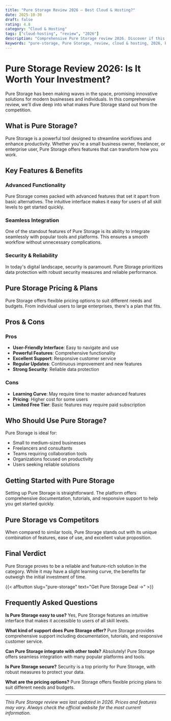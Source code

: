 ```yaml
---
title: "Pure Storage Review 2026 – Best Cloud & Hosting?"
date: 2025-10-30
draft: false
rating: 4.8
category: "Cloud & Hosting"
tags: ["cloud-hosting", "review", "2026"]
description: "Comprehensive Pure Storage review 2026. Discover if this  tool is the best choice for your needs."
keywords: "pure-storage, Pure Storage, review, cloud & hosting, 2026, best cloud & hosting"
---
```


# Pure Storage Review 2026: Is It Worth Your Investment?

Pure Storage has been making waves in the  space, promising innovative solutions for modern businesses and individuals. In this comprehensive review, we'll dive deep into what makes Pure Storage stand out from the competition.

## What is Pure Storage?

Pure Storage is a powerful  tool designed to streamline workflows and enhance productivity. Whether you're a small business owner, freelancer, or enterprise user, Pure Storage offers features that can transform how you work.

## Key Features & Benefits

### Advanced Functionality
Pure Storage comes packed with advanced features that set it apart from basic alternatives. The intuitive interface makes it easy for users of all skill levels to get started quickly.

### Seamless Integration
One of the standout features of Pure Storage is its ability to integrate seamlessly with popular tools and platforms. This ensures a smooth workflow without unnecessary complications.

### Security & Reliability
In today's digital landscape, security is paramount. Pure Storage prioritizes data protection with robust security measures and reliable performance.

## Pure Storage Pricing & Plans

Pure Storage offers flexible pricing options to suit different needs and budgets. From individual users to large enterprises, there's a plan that fits.

## Pros & Cons

### Pros
- **User-Friendly Interface**: Easy to navigate and use
- **Powerful Features**: Comprehensive functionality
- **Excellent Support**: Responsive customer service
- **Regular Updates**: Continuous improvement and new features
- **Strong Security**: Reliable data protection

### Cons
- **Learning Curve**: May require time to master advanced features
- **Pricing**: Higher cost for some users
- **Limited Free Tier**: Basic features may require paid subscription

## Who Should Use Pure Storage?

Pure Storage is ideal for:
- Small to medium-sized businesses
- Freelancers and consultants
- Teams requiring collaboration tools
- Organizations focused on productivity
- Users seeking reliable  solutions

## Getting Started with Pure Storage

Setting up Pure Storage is straightforward. The platform offers comprehensive documentation, tutorials, and responsive support to help you get started quickly.

## Pure Storage vs Competitors

When compared to similar tools, Pure Storage stands out with its unique combination of features, ease of use, and excellent value proposition.

## Final Verdict

Pure Storage proves to be a reliable and feature-rich solution in the  category. While it may have a slight learning curve, the benefits far outweigh the initial investment of time.

{{< affbutton slug="pure-storage" text="Get Pure Storage Deal →" >}}

## Frequently Asked Questions

**Is Pure Storage easy to use?**
Yes, Pure Storage features an intuitive interface that makes it accessible to users of all skill levels.

**What kind of support does Pure Storage offer?**
Pure Storage provides comprehensive support including documentation, tutorials, and responsive customer service.

**Can Pure Storage integrate with other tools?**
Absolutely! Pure Storage offers seamless integration with many popular platforms and tools.

**Is Pure Storage secure?**
Security is a top priority for Pure Storage, with robust measures to protect your data.

**What are the pricing options?**
Pure Storage offers flexible pricing plans to suit different needs and budgets.

---

*This Pure Storage review was last updated in 2026. Prices and features may vary. Always check the official website for the most current information.*
